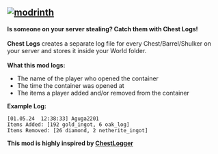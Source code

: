 [![modrinth](https://cdn.jsdelivr.net/npm/@intergrav/devins-badges@3/assets/cozy/available/modrinth_vector.svg)](https://modrinth.com/mod/chest-logs)
---
**Is someone on your server stealing? Catch them with Chest Logs!** <br><br>
**Chest Logs** creates a separate log file for every Chest/Barrel/Shulker on your server and stores it inside your World folder. <br> <br>
**What this mod logs:**
- The name of the player who opened the container
- The time the container was opened at
- The items a player added and/or removed from the container

**Example Log:**
```
[01.05.24  12:38:33] Aguga2201
Items Added: [192 gold_ingot, 6 oak_log]
Items Removed: [26 diamond, 2 netherite_ingot]
```
**This mod is highly inspired by [ChestLogger](https://www.curseforge.com/minecraft/mc-mods/chestlogger)**
